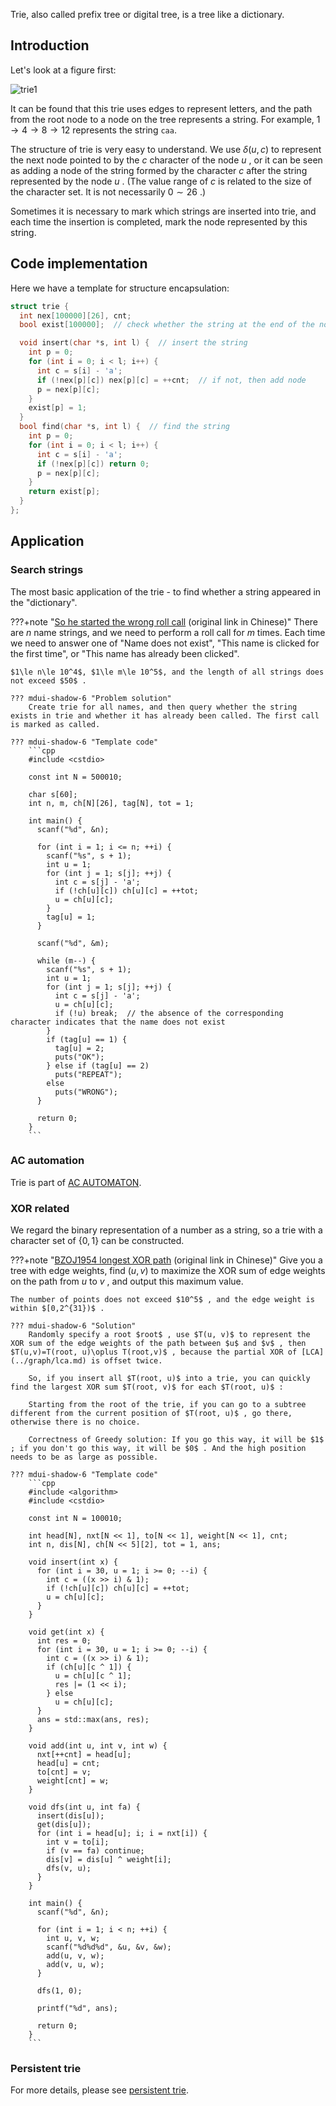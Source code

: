 Trie, also called prefix tree or digital tree, is a tree like a dictionary.

## Introduction

Let's look at a figure first:

![trie1](./images/trie1.png)

It can be found that this trie uses edges to represent letters, and the path from the root node to a node on the tree represents a string. For example, $1\to4\to 8\to 12$ represents the string `caa`.

The structure of trie is very easy to understand. We use $\delta(u,c)$ to represent the next node pointed to by the $c$ character of the node $u$ , or it can be seen as adding a node of the string formed by the character $c$ after the string represented by the node $u$ . (The value range of $c$ is related to the size of the character set. It is not necessarily $0\sim 26$ .)

Sometimes it is necessary to mark which strings are inserted into trie, and each time the insertion is completed, mark the node represented by this string.

## Code implementation

Here we have a template for structure encapsulation:

```cpp
struct trie {
  int nex[100000][26], cnt;
  bool exist[100000];  // check whether the string at the end of the node exists

  void insert(char *s, int l) {  // insert the string
    int p = 0;
    for (int i = 0; i < l; i++) {
      int c = s[i] - 'a';
      if (!nex[p][c]) nex[p][c] = ++cnt;  // if not, then add node
      p = nex[p][c];
    }
    exist[p] = 1;
  }
  bool find(char *s, int l) {  // find the string
    int p = 0;
    for (int i = 0; i < l; i++) {
      int c = s[i] - 'a';
      if (!nex[p][c]) return 0;
      p = nex[p][c];
    }
    return exist[p];
  }
};
```

## Application

### Search strings

The most basic application of the trie - to find whether a string appeared in the "dictionary".

???+note "[So he started the wrong roll call](https://www.luogu.com.cn/problem/P2580) (original link in Chinese)"
    There are $n$ name strings, and we need to perform a roll call for $m$ times. Each time we need to answer one of "Name does not exist", "This name is clicked for the first time", or "This name has already been clicked".

    $1\le n\le 10^4$, $1\le m\le 10^5$, and the length of all strings does not exceed $50$ .

    ??? mdui-shadow-6 "Problem solution"
        Create trie for all names, and then query whether the string exists in trie and whether it has already been called. The first call is marked as called.

    ??? mdui-shadow-6 "Template code"
        ```cpp
        #include <cstdio>
        
        const int N = 500010;
        
        char s[60];
        int n, m, ch[N][26], tag[N], tot = 1;
        
        int main() {
          scanf("%d", &n);
        
          for (int i = 1; i <= n; ++i) {
            scanf("%s", s + 1);
            int u = 1;
            for (int j = 1; s[j]; ++j) {
              int c = s[j] - 'a';
              if (!ch[u][c]) ch[u][c] = ++tot;
              u = ch[u][c];
            }
            tag[u] = 1;
          }
        
          scanf("%d", &m);
        
          while (m--) {
            scanf("%s", s + 1);
            int u = 1;
            for (int j = 1; s[j]; ++j) {
              int c = s[j] - 'a';
              u = ch[u][c];
              if (!u) break;  // the absence of the corresponding character indicates that the name does not exist
            }
            if (tag[u] == 1) {
              tag[u] = 2;
              puts("OK");
            } else if (tag[u] == 2)
              puts("REPEAT");
            else
              puts("WRONG");
          }
        
          return 0;
        }
        ```

### AC automation

Trie is part of [AC AUTOMATON](./ac-automaton.md).

### XOR related

We regard the binary representation of a number as a string, so a trie with a character set of $\{0,1\}$ can be constructed.

???+note "[BZOJ1954 longest XOR path](https://www.luogu.com.cn/problem/P4551) (original link in Chinese)"
    Give you a tree with edge weights, find $(u, v)$ to maximize the XOR sum of edge weights on the path from $u$ to $v$ , and output this maximum value.

    The number of points does not exceed $10^5$ , and the edge weight is within $[0,2^{31})$ .

    ??? mdui-shadow-6 "Solution"
        Randomly specify a root $root$ , use $T(u, v)$ to represent the XOR sum of the edge weights of the path between $u$ and $v$ , then $T(u,v)=T(root, u)\oplus T(root,v)$ , because the partial XOR of [LCA](../graph/lca.md) is offset twice.

        So, if you insert all $T(root, u)$ into a trie, you can quickly find the largest XOR sum $T(root, v)$ for each $T(root, u)$ :

        Starting from the root of the trie, if you can go to a subtree different from the current position of $T(root, u)$ , go there, otherwise there is no choice.

        Correctness of Greedy solution: If you go this way, it will be $1$ ; if you don't go this way, it will be $0$ . And the high position needs to be as large as possible.

    ??? mdui-shadow-6 "Template code"
        ```cpp
        #include <algorithm>
        #include <cstdio>
        
        const int N = 100010;
        
        int head[N], nxt[N << 1], to[N << 1], weight[N << 1], cnt;
        int n, dis[N], ch[N << 5][2], tot = 1, ans;
        
        void insert(int x) {
          for (int i = 30, u = 1; i >= 0; --i) {
            int c = ((x >> i) & 1);
            if (!ch[u][c]) ch[u][c] = ++tot;
            u = ch[u][c];
          }
        }
        
        void get(int x) {
          int res = 0;
          for (int i = 30, u = 1; i >= 0; --i) {
            int c = ((x >> i) & 1);
            if (ch[u][c ^ 1]) {
              u = ch[u][c ^ 1];
              res |= (1 << i);
            } else
              u = ch[u][c];
          }
          ans = std::max(ans, res);
        }
        
        void add(int u, int v, int w) {
          nxt[++cnt] = head[u];
          head[u] = cnt;
          to[cnt] = v;
          weight[cnt] = w;
        }
        
        void dfs(int u, int fa) {
          insert(dis[u]);
          get(dis[u]);
          for (int i = head[u]; i; i = nxt[i]) {
            int v = to[i];
            if (v == fa) continue;
            dis[v] = dis[u] ^ weight[i];
            dfs(v, u);
          }
        }
        
        int main() {
          scanf("%d", &n);
        
          for (int i = 1; i < n; ++i) {
            int u, v, w;
            scanf("%d%d%d", &u, &v, &w);
            add(u, v, w);
            add(v, u, w);
          }
        
          dfs(1, 0);
        
          printf("%d", ans);
        
          return 0;
        }
        ```

### Persistent trie

For more details, please see [persistent trie](../ds/persistent-trie.md).
